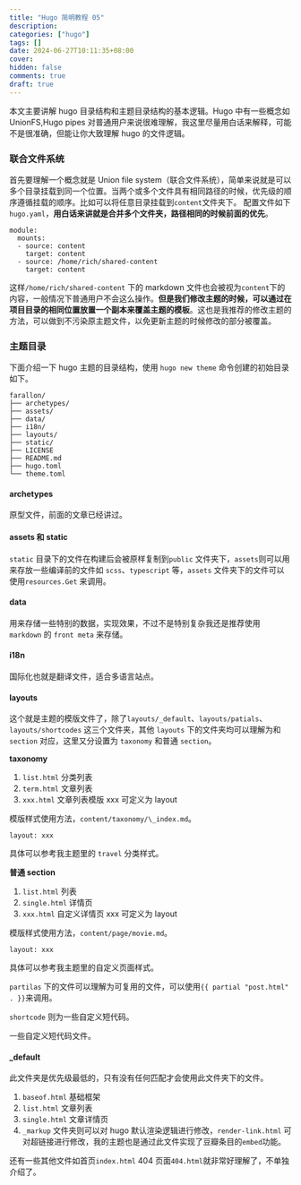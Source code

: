 ```yaml
---
title: "Hugo 简明教程 05"
description:
categories: ["hugo"]
tags: []
date: 2024-06-27T10:11:35+08:00
cover:
hidden: false
comments: true
draft: true
---
```


本文主要讲解 hugo 目录结构和主题目录结构的基本逻辑。Hugo 中有一些概念如 UnionFS,Hugo pipes 对普通用户来说很难理解，我这里尽量用白话来解释，可能不是很准确，但能让你大致理解 hugo 的文件逻辑。

### 联合文件系统

首先要理解一个概念就是 Union file system（联合文件系统），简单来说就是可以多个目录挂载到同一个位置。当两个或多个文件具有相同路径的时候，优先级的顺序遵循挂载的顺序。比如可以将任意目录挂载到`content`文件夹下。
配置文件如下`hugo.yaml`，**用白话来讲就是合并多个文件夹，路径相同的时候前面的优先**。

```
module:
  mounts:
  - source: content
    target: content
  - source: /home/rich/shared-content
    target: content
```

这样`/home/rich/shared-content` 下的 markdown 文件也会被视为`content`下的内容，一般情况下普通用户不会这么操作。**但是我们修改主题的时候，可以通过在项目目录的相同位置放置一个副本来覆盖主题的模板**。这也是我推荐的修改主题的方法，可以做到不污染原主题文件，以免更新主题的时候修改的部分被覆盖。

### 主题目录

下面介绍一下 hugo 主题的目录结构，使用 `hugo new theme` 命令创建的初始目录如下。

```
farallon/
├── archetypes/
├── assets/
├── data/
├── i18n/
├── layouts/
├── static/
├── LICENSE
├── README.md
├── hugo.toml
└── theme.toml
```

#### archetypes

原型文件，前面的文章已经讲过。

#### assets 和 static

`static` 目录下的文件在构建后会被原样复制到`public` 文件夹下，`assets`则可以用来存放一些编译前的文件如 `scss`、`typescript` 等，`assets` 文件夹下的文件可以使用`resources.Get` 来调用。

#### data

用来存储一些特别的数据，实现效果，不过不是特别复杂我还是推荐使用 `markdown` 的 `front meta` 来存储。

#### i18n

国际化也就是翻译文件，适合多语言站点。

#### layouts

这个就是主题的模版文件了，除了`layouts/_default`、`layouts/patials`、`layouts/shortcodes` 这三个文件夹，其他 `layouts` 下的文件夹均可以理解为和 `section` 对应，这里又分设置为 `taxonomy` 和普通 `section`。

**taxonomy**

1. `list.html` 分类列表
2. `term.html` 文章列表
3. `xxx.html` 文章列表模版 xxx 可定义为 layout

模版样式使用方法，`content/taxonomy/\_index.md`。

```
layout: xxx
```

具体可以参考我主题里的 `travel` 分类样式。

**普通 section**

1. `list.html` 列表
2. `single.html` 详情页
3. `xxx.html` 自定义详情页 xxx 可定义为 layout

模版样式使用方法，`content/page/movie.md`。

```
layout: xxx
```

具体可以参考我主题里的自定义页面样式。

`partilas` 下的文件可以理解为可复用的文件，可以使用`{{ partial "post.html" . }}`来调用。

`shortcode` 则为一些自定义短代码。

一些自定义短代码文件。

#### \_default

此文件夹是优先级最低的，只有没有任何匹配才会使用此文件夹下的文件。

1. `baseof.html` 基础框架
2. `list.html` 文章列表
3. `single.html` 文章详情页
4. `_markup` 文件夹则可以对 hugo 默认渲染逻辑进行修改，`render-link.html` 可对超链接进行修改，我的主题也是通过此文件实现了豆瓣条目的`embed`功能。

还有一些其他文件如首页`index.html` 404 页面`404.html`就非常好理解了，不单独介绍了。

